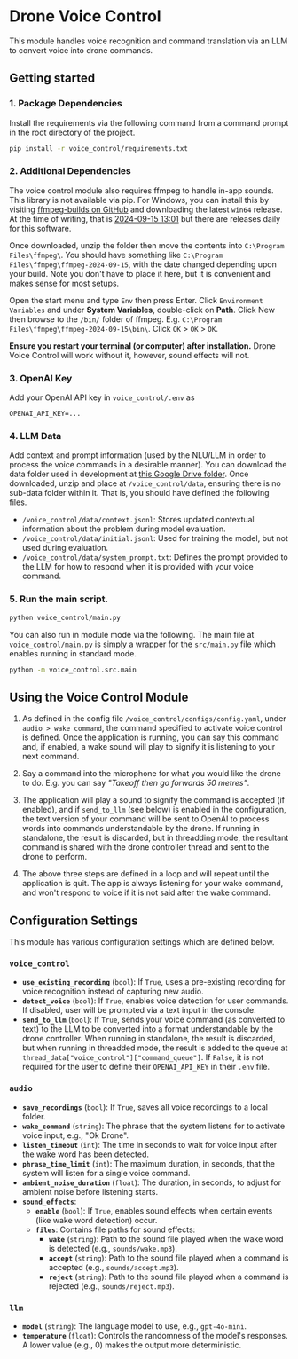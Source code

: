 # Drone Voice Control

This module handles voice recognition and command translation via an LLM to convert voice into drone commands.

## Getting started

### 1. Package Dependencies

Install the requirements via the following command from a command prompt in the root directory of the project.

```bash
pip install -r voice_control/requirements.txt
```

### 2. Additional Dependencies

The voice control module also requires ffmpeg to handle in-app sounds. This library is not available via pip. For Windows, you can install this by visiting [ffmpeg-builds on GitHub](https://github.com/BtbN/FFmpeg-Builds/releases) and downloading the latest `win64` release. At the time of writing, that is [2024-09-15 13:01](https://github.com/BtbN/FFmpeg-Builds/releases/download/latest/ffmpeg-master-latest-win64-gpl.zip) but there are releases daily for this software.

Once downloaded, unzip the folder then move the contents into `C:\Program Files\ffmpeg\`. You should have something like `C:\Program Files\ffmpeg\ffmpeg-2024-09-15`, with the date changed depending upon your build. Note you don't have to place it here, but it is convenient and makes sense for most setups.

Open the start menu and type `Env` then press Enter. Click `Environment Variables` and under **System Variables**, double-click on **Path**. Click New then browse to the `/bin/` folder of ffmpeg. E.g. `C:\Program Files\ffmpeg\ffmpeg-2024-09-15\bin\`. Click `OK` > `OK` > `OK`.

**Ensure you restart your terminal (or computer) after installation.** Drone Voice Control will work without it, however, sound effects will not.

### 3. OpenAI Key

Add your OpenAI API key in `voice_control/.env` as

```
OPENAI_API_KEY=...
```

### 4. LLM Data

Add context and prompt information (used by the NLU/LLM in order to process the voice commands in a desirable manner). You can download the data folder used in development at [this Google Drive folder](https://drive.google.com/drive/folders/1vTnuQttrPQ0hgq_KUsqppmDC-xUoEvJI?usp=sharing]). Once downloaded, unzip and place at `/voice_control/data`, ensuring there is no sub-data folder within it. That is, you should have defined the following files.

-   `/voice_control/data/context.jsonl`: Stores updated contextual information about the problem during model evaluation.
-   `/voice_control/data/initial.jsonl`: Used for training the model, but not used during evaluation.
-   `/voice_control/data/system_prompt.txt`: Defines the prompt provided to the LLM for how to respond when it is provided with your voice command.

### 5. Run the main script.

```bash
python voice_control/main.py
```

You can also run in module mode via the following. The main file at `voice_control/main.py` is simply a wrapper for the `src/main.py` file which enables running in standard mode.

```bash
python -m voice_control.src.main
```

## Using the Voice Control Module

1. As defined in the config file `/voice_control/configs/config.yaml`, under `audio > wake command`, the command specified to activate voice control is defined. Once the application is running, you can say this command and, if enabled, a wake sound will play to signify it is listening to your next command.

2. Say a command into the microphone for what you would like the drone to do. E.g. you can say _"Takeoff then go forwards 50 metres"_.

3. The application will play a sound to signify the command is accepted (if enabled), and if `send_to_llm` (see below) is enabled in the configuration, the text version of your command will be sent to OpenAI to process words into commands understandable by the drone. If running in standalone, the result is discarded, but in threadding mode, the resultant command is shared with the drone controller thread and sent to the drone to perform.

4. The above three steps are defined in a loop and will repeat until the application is quit. The app is always listening for your wake command, and won't respond to voice if it is not said after the wake command.

## Configuration Settings

This module has various configuration settings which are defined below.

### `voice_control`

-   **`use_existing_recording`** (`bool`): If `True`, uses a pre-existing recording for voice recognition instead of capturing new audio.
-   **`detect_voice`** (`bool`): If `True`, enables voice detection for user commands. If disabled, user will be prompted via a text input in the console.
-   **`send_to_llm`** (`bool`): If `True`, sends your voice command (as converted to text) to the LLM to be converted into a format understandable by the drone controller. When running in standalone, the result is discarded, but when running in threadded mode, the result is added to the queue at `thread_data["voice_control"]["command_queue"]`. If `False`, it is not required for the user to define their `OPENAI_API_KEY` in their `.env` file.

### `audio`

-   **`save_recordings`** (`bool`): If `True`, saves all voice recordings to a local folder.
-   **`wake_command`** (`string`): The phrase that the system listens for to activate voice input, e.g., "Ok Drone".
-   **`listen_timeout`** (`int`): The time in seconds to wait for voice input after the wake word has been detected.
-   **`phrase_time_limit`** (`int`): The maximum duration, in seconds, that the system will listen for a single voice command.
-   **`ambient_noise_duration`** (`float`): The duration, in seconds, to adjust for ambient noise before listening starts.
-   **`sound_effects`**:
    -   **`enable`** (`bool`): If `True`, enables sound effects when certain events (like wake word detection) occur.
    -   **`files`**: Contains file paths for sound effects:
        -   **`wake`** (`string`): Path to the sound file played when the wake word is detected (e.g., `sounds/wake.mp3`).
        -   **`accept`** (`string`): Path to the sound file played when a command is accepted (e.g., `sounds/accept.mp3`).
        -   **`reject`** (`string`): Path to the sound file played when a command is rejected (e.g., `sounds/reject.mp3`).

### `llm`

-   **`model`** (`string`): The language model to use, e.g., `gpt-4o-mini`.
-   **`temperature`** (`float`): Controls the randomness of the model's responses. A lower value (e.g., 0) makes the output more deterministic.
